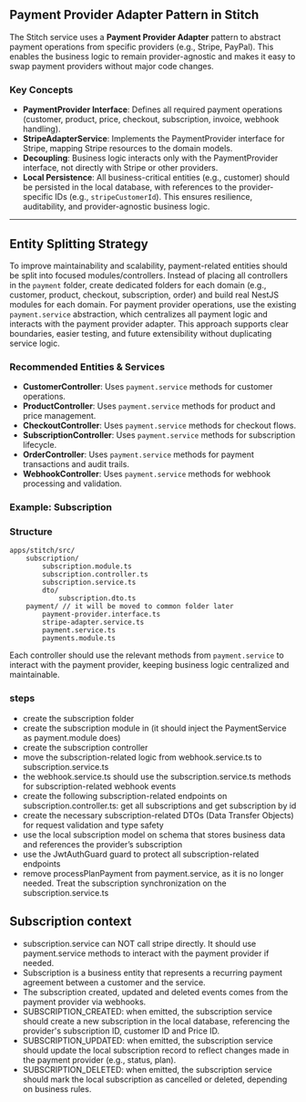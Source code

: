 ## Payment Provider Adapter Pattern in Stitch

The Stitch service uses a **Payment Provider Adapter** pattern to abstract payment operations from specific providers (e.g., Stripe, PayPal). This enables the business logic to remain provider-agnostic and makes it easy to swap payment providers without major code changes.

### Key Concepts

- **PaymentProvider Interface**: Defines all required payment operations (customer, product, price, checkout, subscription, invoice, webhook handling).
- **StripeAdapterService**: Implements the PaymentProvider interface for Stripe, mapping Stripe resources to the domain models.
- **Decoupling**: Business logic interacts only with the PaymentProvider interface, not directly with Stripe or other providers.
- **Local Persistence**: All business-critical entities (e.g., customer) should be persisted in the local database, with references to the provider-specific IDs (e.g., `stripeCustomerId`). This ensures resilience, auditability, and provider-agnostic business logic.

---

## Entity Splitting Strategy

To improve maintainability and scalability, payment-related entities should be split into focused modules/controllers. Instead of placing all controllers in the `payment` folder, create dedicated folders for each domain (e.g., customer, product, checkout, subscription, order) and build real NestJS modules for each domain. For payment provider operations, use the existing `payment.service` abstraction, which centralizes all payment logic and interacts with the payment provider adapter. This approach supports clear boundaries, easier testing, and future extensibility without duplicating service logic.

### Recommended Entities & Services

- **CustomerController**: Uses `payment.service` methods for customer operations.
- **ProductController**: Uses `payment.service` methods for product and price management.
- **CheckoutController**: Uses `payment.service` methods for checkout flows.
- **SubscriptionController**: Uses `payment.service` methods for subscription lifecycle.
- **OrderController**: Uses `payment.service` methods for payment transactions and audit trails.
- **WebhookController**: Uses `payment.service` methods for webhook processing and validation.

### Example: Subscription

### Structure

```
apps/stitch/src/
	subscription/
		subscription.module.ts
		subscription.controller.ts
		subscription.service.ts
		dto/
			subscription.dto.ts
	payment/ // it will be moved to common folder later
		payment-provider.interface.ts
		stripe-adapter.service.ts
		payment.service.ts
		payments.module.ts
```

Each controller should use the relevant methods from `payment.service` to interact with the payment provider, keeping business logic centralized and maintainable.

### steps

- create the subscription folder
- create the subscription module in (it should inject the PaymentService as payment.module does)
- create the subscription controller
- move the subscription-related logic from webhook.service.ts to subscription.service.ts
- the webhook.service.ts should use the subscription.service.ts methods for subscription-related webhook events
- create the following subscription-related endpoints on subscription.controller.ts: get all subscriptions and get subscription by id
- create the necessary subscription-related DTOs (Data Transfer Objects) for request validation and type safety
- use the local subscription model on schema that stores business data and references the provider’s subscription
- use the JwtAuthGuard guard to protect all subscription-related endpoints
- remove processPlanPayment from payment.service, as it is no longer needed. Treat the subscription synchronization on the subscription.service.ts

## Subscription context

- subscription.service can NOT call stripe directly. It should use payment.service methods to interact with the payment provider if needed.
- Subscription is a business entity that represents a recurring payment agreement between a customer and the service.
- The subscription created, updated and deleted events comes from the payment provider via webhooks.
- SUBSCRIPTION_CREATED: when emitted, the subscription service should create a new subscription in the local database, referencing the provider's subscription ID, customer ID and Price ID.
- SUBSCRIPTION_UPDATED: when emitted, the subscription service should update the local subscription record to reflect changes made in the payment provider (e.g., status, plan).
- SUBSCRIPTION_DELETED: when emitted, the subscription service should mark the local subscription as cancelled or deleted, depending on business rules.
